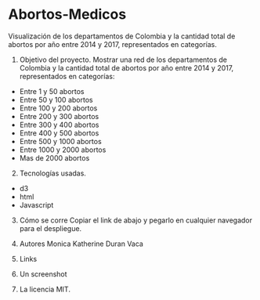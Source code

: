 # Abortos-Medicos
Visualización de los departamentos de Colombia y la cantidad total de abortos por año entre 2014 y 2017, representados en categorías.

1) Objetivo del proyecto. 
 Mostrar una red de los departamentos de Colombia y la cantidad total de abortos por año entre 2014 y 2017, representados en categorías:
- Entre 1 y 50 abortos 
- Entre 50 y 100 abortos 
- Entre 100 y 200 abortos 
- Entre 200 y 300 abortos 
- Entre 300 y 400 abortos 
- Entre 400 y 500 abortos 
- Entre 500 y 1000 abortos 
- Entre 1000 y 2000 abortos 
- Mas de 2000 abortos

2) Tecnologías usadas.
  - d3
  - html
  - Javascript

 3) Cómo se corre 
 Copiar el link de abajo y pegarlo en cualquier navegador para el despliegue. 
 
 3) Autores 
 Monica Katherine Duran Vaca
 
 4) Links
 
 5) Un screenshot
 6) La licencia MIT.
